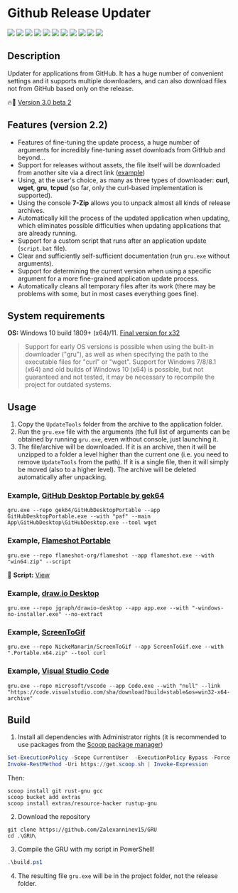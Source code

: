 # Github Release Updater

[![](https://img.shields.io/badge/platform-Windows-informational)](https://github.com/Zalexanninev15/GRU)
[![](https://img.shields.io/badge/written_on-Rust-000000.svg?logo=rust)](https://github.com/Zalexanninev15/GRU)
[![](https://img.shields.io/github/v/release/Zalexanninev15/GRU)](https://github.com/Zalexanninev15/GRU/releases/latest)
[![](https://img.shields.io/github/downloads/Zalexanninev15/GRU/total.svg)](https://github.com/Zalexanninev15/GRU/releases)
[![](https://img.shields.io/github/last-commit/Zalexanninev15/GRU/main.svg)](https://github.com/Zalexanninev15/GRU/commits/main)
[![](https://img.shields.io/github/stars/Zalexanninev15/GRU.svg)](https://github.com/Zalexanninev15/GRU/stargazers)
[![](https://img.shields.io/github/forks/Zalexanninev15/GRU.svg)](https://github.com/Zalexanninev15/GRU/network/members)
[![](https://img.shields.io/github/issues/Zalexanninev15/GRU.svg)](https://github.com/Zalexanninev15/GRU/issues?q=is%3Aopen+is%3Aissue)
[![](https://img.shields.io/github/issues-closed/Zalexanninev15/GRU.svg)](https://github.com/Zalexanninev15/GRU/issues?q=is%3Aissue+is%3Aclosed)
[![](https://img.shields.io/badge/license-MIT-blue.svg)](LICENSE)
[![](https://img.shields.io/badge/Donate-FFDD00.svg?logo=buymeacoffee&logoColor=black)](https://z15.neocities.org/donate)

## Description

Updater for applications from GitHub. It has a huge number of convenient settings and it supports multiple downloaders, and can also download files not from GitHub based only on the release.

🔥🦄 [Version 3.0 beta 2](https://github.com/Zalexanninev15/GRU/releases/tag/3.0-beta2)

## Features (version 2.2)

- Features of fine-tuning the update process, a huge number of arguments for incredibly fine-tuning asset downloads from GitHub and beyond...
- Support for releases without assets, the file itself will be downloaded from another site via a direct link ([example](https://github.com/Zalexanninev15/GRU#example-visual-studio-code))
- Using, at the user's choice, as many as three types of downloader: **curl**, **wget**, **gru**, **tcpud** (so far, only the curl-based implementation is supported).
- Using the console **7-Zip** allows you to unpack almost all kinds of release archives.
- Automatically kill the process of the updated application when updating, which eliminates possible difficulties when updating applications that are already running.
- Support for a custom script that runs after an application update (`script.bat` file).
- Clear and sufficiently self-sufficient documentation (run `gru.exe` without arguments).
- Support for determining the current version when using a specific argument for a more fine-grained application update process.
- Automatically cleans all temporary files after its work (there may be problems with some, but in most cases everything goes fine).

## System requirements

**OS:** Windows 10 build 1809+ (x64)/11. [Final version for x32](https://github.com/Zalexanninev15/GRU/releases/tag/1.4.0.1)

> Support for early OS versions is possible when using the built-in downloader ("gru"), as well as when specifying the path to the executable files for "curl" or "wget".
> Support for Windows 7/8/8.1 (x64) and old builds of Windows 10 (x64) is possible, but not guaranteed and not tested, it may be necessary to recompile the project for outdated systems.

## Usage

1. Copy the `UpdateTools` folder from the archive to the application folder.
2. Run the `gru.exe` file with the arguments (the full list of arguments can be obtained by running `gru.exe`, even without console, just launching it.
3. The file/archive will be downloaded. If it is an archive, then it will be unzipped to a folder a level higher than the current one (i.e. you need to remove `UpdateTools` from the path). If it is a single file, then it will simply be moved (also to a higher level). The archive will be deleted automatically after unpacking.

### Example, [GitHub Desktop Portable by gek64](https://github.com/gek64/GitHubDesktopPortable)

```batch
gru.exe --repo gek64/GitHubDesktopPortable --app GitHubDesktopPortable.exe --with "paf" --main App\GitHubDesktop\GitHubDesktop.exe --tool wget
```

### Example, [Flameshot Portable](https://github.com/flameshot-org/flameshot)

```batch
gru.exe --repo flameshot-org/flameshot --app flameshot.exe --with "win64.zip" --script
```

📜 **Script:** [View](https://github.com/Zalexanninev15/GRU/blob/main/script.bat)

### Example, [draw.io Desktop](https://github.com/jgraph/drawio-desktop)

```batch
gru.exe --repo jgraph/drawio-desktop --app app.exe --with "-windows-no-installer.exe" --no-extract
```

### Example, [ScreenToGif](https://github.com/NickeManarin/ScreenToGif)

```batch
gru.exe --repo NickeManarin/ScreenToGif --app ScreenToGif.exe --with ".Portable.x64.zip" --tool curl
```

### Example, [Visual Studio Code](https://github.com/microsoft/vscode)

```batch
gru.exe --repo microsoft/vscode --app Code.exe --with "null" --link "https://code.visualstudio.com/sha/download?build=stable&os=win32-x64-archive"
```

## Build

1. Install all dependencies with Administrator rights (it is recommended to use packages from the [Scoop package manager](https://scoop.sh/))

```powershell
Set-ExecutionPolicy -Scope CurrentUser  -ExecutionPolicy Bypass -Force
Invoke-RestMethod -Uri https://get.scoop.sh | Invoke-Expression
```

Then:

```batch
scoop install git rust-gnu gcc
scoop bucket add extras
scoop install extras/resource-hacker rustup-gnu
```

2. Download the repository

```batch
git clone https://github.com/Zalexanninev15/GRU
cd .\GRU\
```

3. Compile the GRU with my script in PowerShell!

```powershell
.\build.ps1
```

4. The resulting file `gru.exe` will be in the project folder, not the release folder.